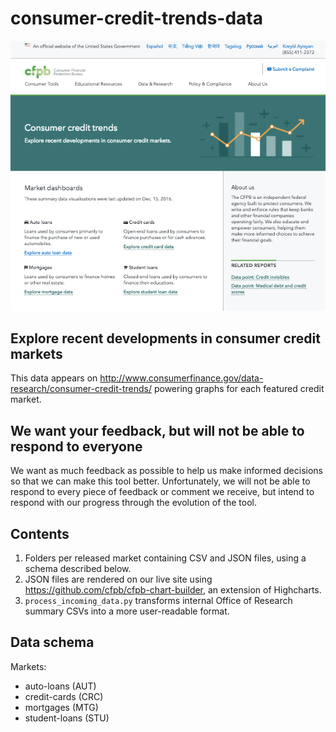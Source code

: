 # consumer-credit-trends-data

![Screenshot of consumer-credit-trends](image.png)

## Explore recent developments in consumer credit markets
This data appears on http://www.consumerfinance.gov/data-research/consumer-credit-trends/ powering graphs for each featured credit market.

## We want your feedback, but will not be able to respond to everyone
We want as much feedback as possible to help us make informed decisions so that we can make this tool better. Unfortunately, we will not be able to respond to every piece of feedback or comment we receive, but intend to respond with our progress through the evolution of the tool.

## Contents

1. Folders per released market containing CSV and JSON files, using a schema described below.
  1. JSON files are rendered on our live site using https://github.com/cfpb/cfpb-chart-builder, an extension of Highcharts.
1. `process_incoming_data.py` transforms internal Office of Research summary CSVs into a more user-readable format.

## Data schema

Markets:

- auto-loans (AUT)
- credit-cards (CRC)
- mortgages (MTG)
- student-loans (STU)
